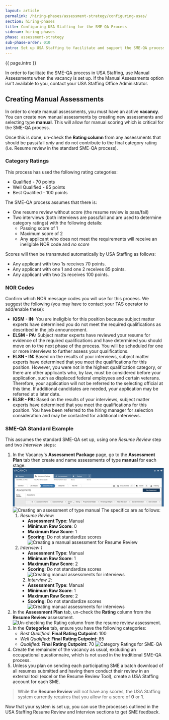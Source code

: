 ```yaml
---
layout: article
permalink: /hiring-phases/assessment-strategy/configuring-usas/
section: hiring-phases
title: Configuring USA Staffing for the SME-QA Process
sidenav: hiring-phases
phase: assessment-strategy
sub-phase-order: 010
intro: Set up USA Staffing to facilitate and support the SME-QA process.
---
```


<p class="usa-intro">
  {{ page.intro }}
</p>

In order to facilitate the SME-QA process in USA Staffing, use Manual Assessments when the vacancy is set up. If the Manual Assessments option isn't available to you, contact your USA Staffing Office Administrator.

## Creating Manual Assessments

In order to create manual assessments, you must have an active **vacancy**. You can create new manual assessments by creating new assessments and selecting type **manual**. This will allow for manual scoring which is critical for the SME-QA process.

Once this is done, un-check the **Rating column** from any assessments that should be pass/fail _only_ and do not contribute to the final category rating (i.e. Resume review in the standard SME-QA process).

### Category Ratings

This process has used the following rating categories:

* Qualified - 70 points
* Well Qualified - 85 points
* Best Qualified - 100 points

The SME-QA process assumes that there is:

* One resume review without score (the resume review is pass/fail)
* Two interviews (both interviews are pass/fail and are used to determine category ratings) with the following details:
    * Passing score of 1
    * Maximum score of 2
    * Any applicant who does not meet the requirements will receive an ineligible NOR code and _no score_

Scores will then be transmuted automatically by USA Staffing as follows:

* Any applicant with two 1s receives 70 points.
* Any applicant with one 1 and one 2 receives 85 points.
* Any applicant with two 2s receives 100 points.


### NOR Codes

Confirm which NOR message codes you will use for this process. We suggest the following (you may have to contact your TAS operator to add/enable these):

* **IQSM - IN:** You are ineligible for this position because subject matter experts have determined you do not meet the required qualifications as described in the job announcement.
* **ELSM - PA:** Subject matter experts have reviewed your resume for evidence of the required qualifications and have determined you should move on to the next phase of the process. You will be scheduled for one or more interviews to further assess your qualifications.
* **ELSN - IN:** Based on the results of your interviews, subject matter experts have determined that you meet the qualifications for this position. However, you were not in the highest qualification category, or there are other applicants who, by law, must be considered before your application, such as displaced federal employees and certain veterans. Therefore, your application will not be referred to the selecting official at this time. If additional candidates are needed, your application may be referred at a later date.
* **ELSR - PA:** Based on the results of your interviews, subject matter experts have determined that you meet the qualifications for this position. You have been referred to the hiring manager for selection consideration and may be contacted for additional interviews.


### SME-QA Standard Example
This assumes the standard SME-QA set up, using one *Resume Review* step and two *Interview* steps:
1. In the Vacancy's **Assessment Package** page, go to the **Assessment Plan** tab then create and name assessments of type **manual** for each stage:
    ![Vacancy Assessment Package Assessment Plan section](/assets/img/usas/assessment-package-new-assessment.png)
    ![Creating an assessment of type manual](./tmp/assessment-creation-manual.png)
    The specifics are as follows:
    1. *Resume Review*:
        - **Assessment Type**: Manual
        - **Minimum Raw Score**: 0
        - **Maximum Raw Score**: 1
        - **Scoring**: Do not standardize scores
        ![Creating a manual assessment for Resume Review](./tmp/assessment-create-resume-review.png)
    2. *Interview 1*
        - **Assessment Type**: Manual
        - **Minimum Raw Score**: 1
        - **Maximum Raw Score**: 2
        - **Scoring**: Do not standardize scores
        ![Creating manual assessments for interviews](./tmp/assessment-create-interview.png)
        2. *Interview 2*:
        - **Assessment Type**: Manual
        - **Minimum Raw Score**: 1
        - **Maximum Raw Score**: 2
        - **Scoring**: Do not standardize scores
        ![Creating manual assessments for interviews](./tmp/assessment-create-interview.png)
2. In the **Assessment Plan** tab, un-check the **Rating** column from
    the **Resume Review** assessment.
    ![Un-checking the Rating column from the resume review   assessment.](./tmp/assessments-set-up-complete.png)
3. In the **Categories** tab, ensure you have the following categories:
    - *Best Qualified*: **Final Rating Cutpoint**: 100
    - *Well Qualified*: **Final Rating Cutpoint**: 85
    - *Qualified*: **Final Rating Cutpoint**: 70
    ![Category Ratings for SME-QA](./tmp/assessment-categories.png)
4. Create the remainder of the vacancy as usual, excluding an occupational questionnaire, which is not used in the traditional SME-QA process.
5. Unless you plan on sending each participating SME a batch download of all resumes submitted and having them conduct their review in an external tool (excel or the Resume Review Tool), create a USA Staffing account for each SME.

> While the **Resume Review** will not have any scores, the USA Staffing system currently requires that you allow for a score of **0** or **1**.

Now that your system is set up, you can use the processes outlined in the USA Staffing Resume Review and Interview sections to get SME feedback.
